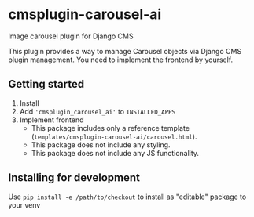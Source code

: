 # cmsplugin-carousel-ai

Image carousel plugin for Django CMS

This plugin provides a way to manage Carousel objects via Django CMS plugin management. You need to implement the frontend by yourself.

## Getting started

1. Install
2. Add `'cmsplugin_carousel_ai'` to `INSTALLED_APPS`
3. Implement frontend
    - This package includes only a reference template (`templates/cmsplugin-carousel-ai/carousel.html`).
    - This package does not include any styling.
    - This package does not include any JS functionality.

## Installing for development

Use `pip install -e /path/to/checkout` to install as "editable" package to your venv

